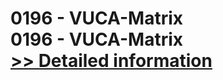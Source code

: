 # 0196 - VUCA-Matrix<br />0196 - VUCA-Matrix<br />[>> Detailed information](https://secure.shareit.com/shareit/product.html?productid=301010955&affiliateid=200057808)